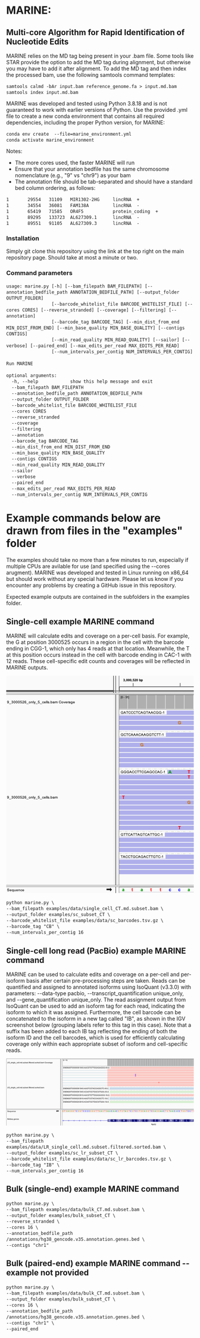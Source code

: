 # MARINE: 
Multi-core Algorithm for Rapid Identification of Nucleotide Edits
------------------------------------------------------
MARINE relies on the MD tag being present in your .bam file. Some tools like STAR provide the option to add the MD tag during alignment, but otherwise you may have to add it after alignment. To add the MD tag and then index the processed bam, use the following samtools command templates:

```
samtools calmd -bAr input.bam reference_genome.fa > input.md.bam
samtools index input.md.bam
```

MARINE was developed and tested using Python 3.8.18 and is not guaranteed to work with earlier versions of Python.
Use the provided .yml file to create a new conda environment that contains all required dependencies, including the proper Python version, for MARINE:

```
conda env create  --file=marine_environment.yml
conda activate marine_environment
```

Notes:
* The more cores used, the faster MARINE will run
* Ensure that your annotation bedfile has the same chromosome nomenclature (e.g., "9" vs "chr9") as your bam
* The annotation file should be tab-separated and should have a standard bed column ordering, as follows:
```
1       29554   31109   MIR1302-2HG     lincRNA  +       
1       34554   36081   FAM138A         lincRNA  -       
1       65419   71585   OR4F5           protein_coding  +       
1       89295   133723  AL627309.1      lincRNA  -       
1       89551   91105   AL627309.3      lincRNA  -       
```

### Installation
Simply git clone this repository using the link at the top right on the main repository page. Should take at most a minute or two.

### Command parameters
```
usage: marine.py [-h] [--bam_filepath BAM_FILEPATH] [--annotation_bedfile_path ANNOTATION_BEDFILE_PATH] [--output_folder OUTPUT_FOLDER]
                 [--barcode_whitelist_file BARCODE_WHITELIST_FILE] [--cores CORES] [--reverse_stranded] [--coverage] [--filtering] [--annotation]
                 [--barcode_tag BARCODE_TAG] [--min_dist_from_end MIN_DIST_FROM_END] [--min_base_quality MIN_BASE_QUALITY] [--contigs CONTIGS]
                 [--min_read_quality MIN_READ_QUALITY] [--sailor] [--verbose] [--paired_end] [--max_edits_per_read MAX_EDITS_PER_READ]
                 [--num_intervals_per_contig NUM_INTERVALS_PER_CONTIG]

Run MARINE

optional arguments:
  -h, --help            show this help message and exit
  --bam_filepath BAM_FILEPATH
  --annotation_bedfile_path ANNOTATION_BEDFILE_PATH
  --output_folder OUTPUT_FOLDER
  --barcode_whitelist_file BARCODE_WHITELIST_FILE
  --cores CORES
  --reverse_stranded
  --coverage
  --filtering
  --annotation
  --barcode_tag BARCODE_TAG
  --min_dist_from_end MIN_DIST_FROM_END
  --min_base_quality MIN_BASE_QUALITY
  --contigs CONTIGS
  --min_read_quality MIN_READ_QUALITY
  --sailor
  --verbose
  --paired_end
  --max_edits_per_read MAX_EDITS_PER_READ
  --num_intervals_per_contig NUM_INTERVALS_PER_CONTIG
```

# Example commands below are drawn from files in the "examples" folder

The examples should take no more than a few minutes to run, especially if multiple CPUs are avilable for use (and specified using the --cores arugment). MARINE was developed and tested in Linux running on x86_64 but should work without any special hardware. Please let us know if you encounter any problems by creating a GitHub issue in this repository.

Expected example outputs are contained in the subfolders in the examples folder.

## Single-cell example MARINE command
MARINE will calculate edits and coverage on a per-cell basis. For example, the G at position 3000525 occurs in a region in the cell with the barcode ending in CGG-1, which only has 4 reads at that location. Meanwhile, the T at this position occurs instead in the cell with barcode ending in CAC-1 with 12 reads. These cell-specific edit counts and coverages will be reflected in MARINE outputs.

![Finding edits in single cells](images/only_5_cells_test_example.png)

```
python marine.py \
--bam_filepath examples/data/single_cell_CT.md.subset.bam \
--output_folder examples/sc_subset_CT \
--barcode_whitelist_file examples/data/sc_barcodes.tsv.gz \
--barcode_tag "CB" \
--num_intervals_per_contig 16
```

## Single-cell long read (PacBio) example MARINE command
MARINE can be used to calculate edits and coverage on a per-cell and per-isoform basis after certain pre-processing steps are taken. Reads can be quantified and assigned to annotated isoforms using IsoQuant (v3.3.0) with parameters: --data-type pacbio, --transcript_quantification unique_only, and --gene_quantification unique_only. The read assignment output from IsoQuant can be used to add an isoform tag for each read, indicating the isoform to which it was assigned. Furthermore, the cell barcode can be concatenated to the isoform in a new tag called "IB", as shown in the IGV screenshot below (grouping labels refer to this tag in this case). Note that a suffix has been added to each IB tag reflecting the ending of both the isoform ID and the cell barcodes, which is used for efficiently calculating coverage only within each appropriate subset of isoform and cell-specific reads.

![Finding edits in single cells](images/long_read_sc_test_example.png)

```
python marine.py \
--bam_filepath examples/data/LR_single_cell.md.subset.filtered.sorted.bam \
--output_folder examples/sc_lr_subset_CT \
--barcode_whitelist_file examples/data/sc_lr_barcodes.tsv.gz \
--barcode_tag "IB" \
--num_intervals_per_contig 16
```

## Bulk (single-end) example MARINE command

```
python marine.py \
--bam_filepath examples/data/bulk_CT.md.subset.bam \
--output_folder examples/bulk_subset_CT \
--reverse_stranded \
--cores 16 \
--annotation_bedfile_path /annotations/hg38_gencode.v35.annotation.genes.bed \
--contigs "chr1"
```

## Bulk (paired-end) example MARINE command -- example not provided 
```
python marine.py \
--bam_filepath examples/data/bulk_CT.md.subset.bam \
--output_folder examples/bulk_subset_CT \
--cores 16 \
--annotation_bedfile_path /annotations/hg38_gencode.v35.annotation.genes.bed \
--contigs "chr1" \
--paired_end
```
